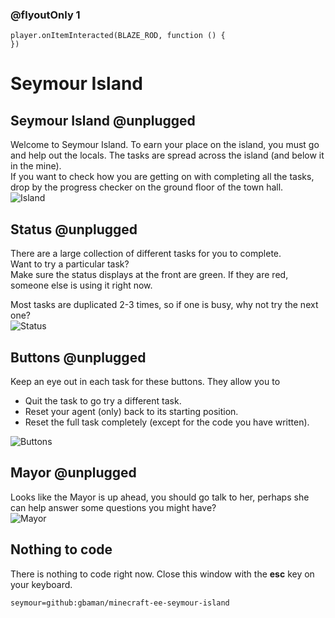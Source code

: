 ### @flyoutOnly 1

```template
player.onItemInteracted(BLAZE_ROD, function () {
})

```

# Seymour Island

## Seymour Island @unplugged

Welcome to Seymour Island. To earn your place on the island, you must go and help 
out the locals. The tasks are spread across the island (and below it in the mine).  
If you want to check how you are getting on with completing all the tasks, drop
by the progress checker on the ground floor of the town hall.   
![Island](https://github.com/gbaman/minecraft-ee-seymour-island/raw/master/media/island.jpg)

## Status @unplugged

There are a large collection of different tasks for you to complete.     
Want to try a particular task?    
Make sure the status displays at the front are green. If they are
red, someone else is using it right now.   
   
Most tasks are duplicated 2-3 times, so if one is busy, why not try the next one?   
![Status](https://github.com/gbaman/minecraft-ee-seymour-island/raw/master/media/status.jpg)

## Buttons @unplugged

Keep an eye out in each task for these buttons. They allow you to 
- Quit the task to go try a different task.
- Reset your agent (only) back to its starting position.
- Reset the full task completely (except for the code you have written).

![Buttons](https://github.com/gbaman/minecraft-ee-seymour-island/raw/master/media/buttons.jpg)

## Mayor @unplugged

Looks like the Mayor is up ahead, you should go talk to her, perhaps she can help answer some questions you might have?   
![Mayor](https://github.com/gbaman/minecraft-ee-seymour-island/raw/master/media/mayor.jpg)

## Nothing to code

There is nothing to code right now. Close this window with the **esc** key on your keyboard.


```package
seymour=github:gbaman/minecraft-ee-seymour-island
```
